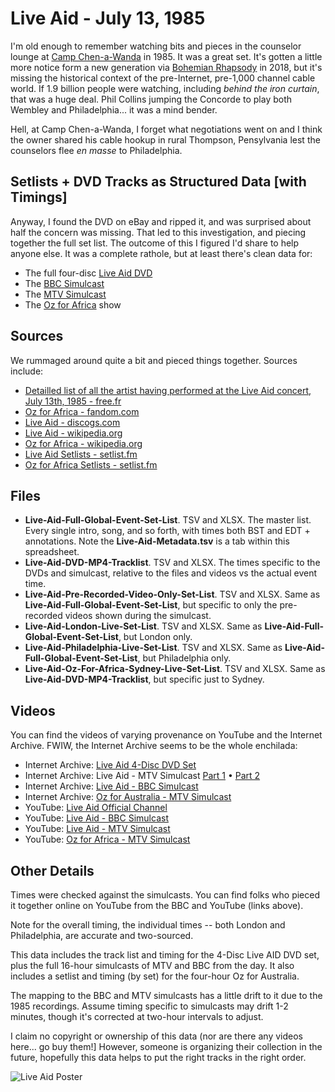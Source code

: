 # Live Aid - July 13, 1985
I'm old enough to remember watching bits and pieces in the counselor lounge at [Camp Chen-a-Wanda](https://www.chenawanda.com/) in 1985. It was a great set. It's gotten a little more notice form a new generation via [Bohemian Rhapsody](https://en.wikipedia.org/wiki/Bohemian_Rhapsody_[film]) in 2018, but it's missing the historical context of the pre-Internet, pre-1,000 channel cable world. If 1.9 billion people were watching, including *behind the iron curtain*, that was a huge deal. Phil Collins jumping the Concorde to play both Wembley and Philadelphia... it was a mind bender.

Hell, at Camp Chen-a-Wanda, I forget what negotiations went on and I think the owner shared his cable hookup in rural Thompson, Pensylvania lest the counselors flee *en masse* to Philadelphia.

## Setlists + DVD Tracks as Structured Data [with Timings]
Anyway, I found the DVD on eBay and ripped it, and was surprised about half the concern was missing. That led to this investigation, and piecing together the full set list. The outcome of this I figured I'd share to help anyone else. It was a complete rathole, but at least there's clean data for:
* The full four-disc [Live Aid DVD](https://www.amazon.com/Live-Aid-4-Disc-Set/dp/B0002Z9HT8/ref=sr_1_1?keywords=live+aid+1985+dvd&qid=1668378434&sr=8-1)
* The [BBC Simulcast](https://www.youtube.com/watch?v=oHjXlgBYt3s&list=PLI-pezvNEo4_RqAqFsaprCmKCPMGE4x3V)
* The [MTV Simulcast](https://www.youtube.com/playlist?list=PLEcjI0AU6TaYVqDe412kMSWlPgWokUMLT)
* The [Oz for Africa](https://archive.org/details/1985.07.13_LIVE_AID_30_The_MTV_Broadcast_OZ_For_Africa_Full_4_hour_concert_Austr) show

## Sources
We rummaged around quite a bit and pieced things together. Sources include:
* [Detailled list of all the artist having performed at the Live Aid concert, July 13th, 1985 - free.fr](http://liveaid.free.fr/pages/liveaidtimesdetaileduk.html)
* [Oz for Africa - fandom.com](https://concerts.fandom.com/wiki/OZ_FOR_AFRICA)
* [Live Aid - discogs.com](https://www.discogs.com/release/19211053-Various-Live-Aid)
* [Live Aid - wikipedia.org](https://en.wikipedia.org/wiki/Live_Aid)
* [Oz for Africa - wikipedia.org](https://en.wikipedia.org/wiki/Oz_for_Africa)
* [Live Aid Setlists - setlist.fm](https://www.setlist.fm/festivals/live-aid-13d6b9c1.html)
* [Oz for Africa Setlists - setlist.fm](https://www.setlist.fm/festival/1985/oz-for-africa-3d651cb.html)

## Files
* **Live-Aid-Full-Global-Event-Set-List**. TSV and XLSX. The master list. Every single intro, song, and so forth, with times both BST and EDT + annotations. Note the **Live-Aid-Metadata.tsv** is a tab within this spreadsheet.
* **Live-Aid-DVD-MP4-Tracklist**. TSV and XLSX. The times specific to the DVDs and simulcast, relative to the files and videos vs the actual event time.
* **Live-Aid-Pre-Recorded-Video-Only-Set-List**. TSV and XLSX. Same as **Live-Aid-Full-Global-Event-Set-List**, but specific to only the pre-recorded videos shown during the simulcast.
* **Live-Aid-London-Live-Set-List**. TSV and XLSX. Same as **Live-Aid-Full-Global-Event-Set-List**, but London only. 
* **Live-Aid-Philadelphia-Live-Set-List**. TSV and XLSX. Same as **Live-Aid-Full-Global-Event-Set-List**, but Philadelphia only.
* **Live-Aid-Oz-For-Africa-Sydney-Live-Set-List**. TSV and XLSX. Same as **Live-Aid-DVD-MP4-Tracklist**, but specific just to Sydney.

## Videos
You can find the videos of varying provenance on YouTube and the Internet Archive. FWIW, the Internet Archive seems to be the whole enchilada:
* Internet Archive: [Live Aid 4-Disc DVD Set](https://archive.org/details/live-aid-july-13-1985-dvd-set-mkv)
* Internet Archive: Live Aid - MTV Simulcast [Part 1](https://archive.org/details/live-aid-mtv-broadcast-part-1) • [Part 2](https://archive.org/details/live-aid-mtv-broadcast-part-2)
* Internet Archive: [Live Aid - BBC Simulcast](https://archive.org/details/live-aid-1985-full-bbc-broadcast)
* Internet Archive: [Oz for Australia - MTV Simulcast](https://archive.org/details/1985.07.13_LIVE_AID_30_The_MTV_Broadcast_OZ_For_Africa_Full_4_hour_concert_Austr)
* YouTube: [Live Aid Official Channel](https://www.youtube.com/channel/UCUAVzSGkkTa-IoMx_x1XK4Q/videos)
* YouTube: [Live Aid - BBC Simulcast](https://www.youtube.com/playlist?list=PLI-pezvNEo4_RqAqFsaprCmKCPMGE4x3V)
* YouTube: [Live Aid - MTV Simulcast](https://www.youtube.com/watch?v=CmFa0dUJRRA&list=PLEcjI0AU6TaYVqDe412kMSWlPgWokUMLT)
* YouTube: [Oz for Africa - MTV Simulcast](https://www.youtube.com/watch?v=he437NGOQOY&list=PLVI72isCZfaKePz7YxfE3jOo3_EuZwh43)

## Other Details
Times were checked against the simulcasts. You can find folks who pieced it together online on YouTube from the BBC and YouTube (links above). 

Note for the overall timing, the individual times -- both London and Philadelphia, are accurate and two-sourced.

This data includes the track list and timing for the 4-Disc Live AID DVD set, plus the full 16-hour simulcasts of MTV and BBC from the day. It also includes a setlist and timing (by set) for the four-hour Oz for Australia.

The mapping to the BBC and MTV simulcasts has a little drift to it due to the 1985 recordings. Assume timing specific to simulcasts may drift 1-2 minutes, though it's corrected at two-hour intervals to adjust.

I claim no copyright or ownership of this data (nor are there any videos here... go buy them!] However, someone is organizing their collection in the future, hopefully this data helps to put the right tracks in the right order.

![Live Aid Poster](https://github.com/frisch1/live-aid-setlist-data/blob/main/live-aid-posters/Live%20Aid%20(1985)%20-%20Poster.jpg?raw=true)

